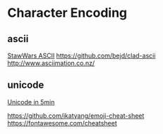 Character Encoding
==================

ascii
-----

[StawWars ASCII](https://asciinema.org/a/8)
https://github.com/bejd/clad-ascii
http://www.asciimation.co.nz/


unicode
-------

[Unicode in 5min](https://richardjharris.github.io/unicode-in-five-minutes.html)

https://github.com/ikatyang/emoji-cheat-sheet
https://fontawesome.com/cheatsheet
